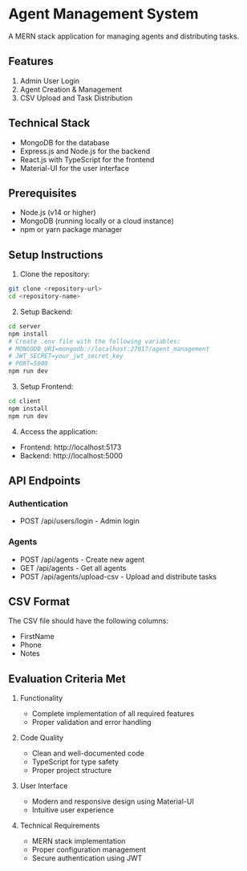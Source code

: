 # Agent Management System

A MERN stack application for managing agents and distributing tasks.

## Features

1. Admin User Login
2. Agent Creation & Management
3. CSV Upload and Task Distribution

## Technical Stack

- MongoDB for the database
- Express.js and Node.js for the backend
- React.js with TypeScript for the frontend
- Material-UI for the user interface

## Prerequisites

- Node.js (v14 or higher)
- MongoDB (running locally or a cloud instance)
- npm or yarn package manager

## Setup Instructions

1. Clone the repository:
```bash
git clone <repository-url>
cd <repository-name>
```

2. Setup Backend:
```bash
cd server
npm install
# Create .env file with the following variables:
# MONGODB_URI=mongodb://localhost:27017/agent_management
# JWT_SECRET=your_jwt_secret_key
# PORT=5000
npm run dev
```

3. Setup Frontend:
```bash
cd client
npm install
npm run dev
```

4. Access the application:
- Frontend: http://localhost:5173
- Backend: http://localhost:5000

## API Endpoints

### Authentication
- POST /api/users/login - Admin login

### Agents
- POST /api/agents - Create new agent
- GET /api/agents - Get all agents
- POST /api/agents/upload-csv - Upload and distribute tasks

## CSV Format
The CSV file should have the following columns:
- FirstName
- Phone
- Notes

## Evaluation Criteria Met

1. Functionality
   - Complete implementation of all required features
   - Proper validation and error handling

2. Code Quality
   - Clean and well-documented code
   - TypeScript for type safety
   - Proper project structure

3. User Interface
   - Modern and responsive design using Material-UI
   - Intuitive user experience

4. Technical Requirements
   - MERN stack implementation
   - Proper configuration management
   - Secure authentication using JWT
